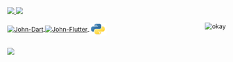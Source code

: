 <div>
  <a href="https://github.com/JoaoCamposB">
  <img height="165em" src="https://github-readme-stats.vercel.app/api?username=JoaoCamposB&show_icons=true&theme=dracula&include_all_commits=true&count_private=true"/>
  <img height="165em" src="https://github-readme-stats.vercel.app/api/top-langs/?username=JoaoCamposB&layout=compact&langs_count=7&theme=dracula"/>
</div>
  
<div style="display: inline_block"><br>
  <img align="center" alt="John-Dart" height="30" width="40" src="https://cdn.jsdelivr.net/gh/devicons/devicon/icons/dart/dart-original-wordmark.svg">
  <img align="center" alt="John-Flutter" height="30" width="40" src="https://cdn.jsdelivr.net/gh/devicons/devicon/icons/flutter/flutter-original.svg">
  <img align="center" alt="John-Python" height="30" width="40" src="https://raw.githubusercontent.com/devicons/devicon/master/icons/python/python-original.svg">
  <img align="right" height="180em" alt="okay" src="https://media.discordapp.net/attachments/882939286272487466/882939421463306310/Line_Stickers__Themes.gif">
</div>

  ##
  
<a href="https://instagram.com/john.https" target="_blank"><img src="https://img.shields.io/badge/-Instagram-%23E4405F?style=for-the-badge&logo=instagram&logoColor=white" target="_blank"></a>
  
